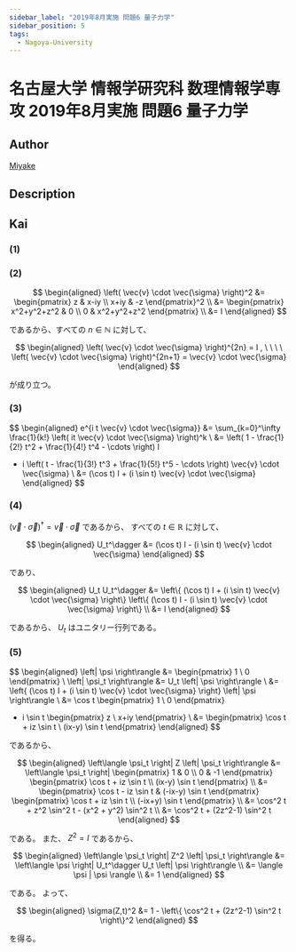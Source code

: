 ```yaml
---
sidebar_label: "2019年8月実施 問題6 量子力学"
sidebar_position: 5
tags:
  - Nagoya-University
---
```

# 名古屋大学 情報学研究科 数理情報学専攻 2019年8月実施 問題6 量子力学

## **Author**
[Miyake](https://miyake.github.io/exams/index.html)

## **Description**

## **Kai**
### (1)

### (2)

$$
  \begin{aligned}
  \left( \vec{v} \cdot \vec{\sigma} \right)^2
  &=
  \begin{pmatrix}
  z & x-iy \\ x+iy & -z
  \end{pmatrix}^2
  \\
  &=
  \begin{pmatrix}
  x^2+y^2+z^2 & 0 \\ 0 & x^2+y^2+z^2
  \end{pmatrix}
  \\
  &=
  I
  \end{aligned}
$$

であるから、すべての $n \in \mathbb{N}$ に対して、

$$
  \begin{aligned}
  \left( \vec{v} \cdot \vec{\sigma} \right)^{2n} = I
  , \ \ \ \ 
  \left( \vec{v} \cdot \vec{\sigma} \right)^{2n+1}
  = \vec{v} \cdot \vec{\sigma}
  \end{aligned}
$$

が成り立つ。

### (3)

$$
\begin{aligned}
e^{i t \vec{v} \cdot \vec{\sigma}}
&=
\sum_{k=0}^\infty \frac{1}{k!}
\left( it \vec{v} \cdot \vec{\sigma} \right)^k
\\
&=
\left( 1 - \frac{1}{2!} t^2 + \frac{1}{4!} t^4 - \cdots \right) I
+ i \left( t - \frac{1}{3!} t^3 + \frac{1}{5!} t^5 - \cdots \right)
\vec{v} \cdot \vec{\sigma}
\\
&=
(\cos t) I + (i \sin t) \vec{v} \cdot \vec{\sigma}
\end{aligned}
$$

### (4)
$(\vec{v} \cdot \vec{\sigma})^\dagger = \vec{v} \cdot \vec{\sigma}$ であるから、
すべての $t \in \mathbb{R}$ に対して、

$$
  \begin{aligned}
  U_t^\dagger
  &=
  (\cos t) I - (i \sin t) \vec{v} \cdot \vec{\sigma}
  \end{aligned}
$$

であり、

$$
  \begin{aligned}
  U_t U_t^\dagger
  &=
  \left\{ (\cos t) I + (i \sin t) \vec{v} \cdot \vec{\sigma} \right\}
  \left\{ (\cos t) I - (i \sin t) \vec{v} \cdot \vec{\sigma} \right\}
  \\
  &=
  I
  \end{aligned}
$$

であるから、 $U_t$ はユニタリー行列である。

### (5)

$$
\begin{aligned}
\left| \psi \right\rangle
&=
\begin{pmatrix} 1 \\ 0 \end{pmatrix}
\\
\left| \psi_t \right\rangle
&=
U_t \left| \psi \right\rangle
\\
&=
\left\{ (\cos t) I + (i \sin t) \vec{v} \cdot \vec{\sigma} \right\}
\left| \psi \right\rangle
\\
&=
\cos t \begin{pmatrix} 1 \\ 0 \end{pmatrix}
+ i \sin t \begin{pmatrix} z \\ x+iy \end{pmatrix}
\\
&=
\begin{pmatrix}
\cos t + iz \sin t \\ (ix-y) \sin t
\end{pmatrix}
\end{aligned}
$$

であるから、

$$
\begin{aligned}
\left\langle \psi_t \right| Z \left| \psi_t \right\rangle
&=
\left\langle \psi_t \right|
\begin{pmatrix} 1 & 0 \\ 0 & -1 \end{pmatrix}
\begin{pmatrix}
\cos t + iz \sin t \\ (ix-y) \sin t
\end{pmatrix}
\\
&=
\begin{pmatrix}
\cos t - iz \sin t & (-ix-y) \sin t
\end{pmatrix}
\begin{pmatrix}
\cos t + iz \sin t \\ (-ix+y) \sin t
\end{pmatrix}
\\
&=
\cos^2 t + z^2 \sin^2 t - (x^2 + y^2) \sin^2 t
\\
&=
\cos^2 t + (2z^2-1) \sin^2 t
\end{aligned}
$$

である。
また、 $Z^2=I$ であるから、

$$
\begin{aligned}
\left\langle \psi_t \right| Z^2 \left| \psi_t \right\rangle
&=
\left\langle \psi \right| U_t^\dagger U_t \left| \psi \right\rangle
\\
&=
\langle \psi | \psi \rangle
\\
&=
1
\end{aligned}
$$

である。
よって、

$$
\begin{aligned}
\sigma(Z,t)^2
&=
1 - \left\{ \cos^2 t + (2z^2-1) \sin^2 t \right\}^2
\end{aligned}
$$

を得る。